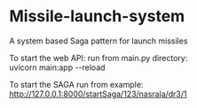 # Missile-launch-system

A system based Saga pattern for launch missiles

To start the web API: run from main.py directory:\
uvicorn main:app --reload

To start the SAGA run from example:\
http://127.0.0.1:8000/startSaga/123/nasrala/dr3/1

